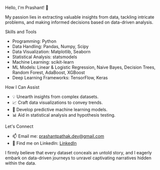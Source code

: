 Hello, I'm Prashant! 👋

My passion lies in extracting valuable insights from data, tackling intricate problems, and making informed decisions based on data-driven analysis.

Skills and Tools
- Programming: Python
- Data Handling: Pandas, Numpy, Scipy
- Data Visualization: Matplotlib, Seaborn
- Statistical Analysis: statsmodels
- Machine Learning: scikit-learn
- ML Models: Linear & Logistic Regression, Naive Bayes, Decision Trees, Random Forest, AdaBoost, XGBoost
- Deep Learning Frameworks: TensorFlow, Keras

How I Can Assist
- 💡 Unearth insights from complex datasets.
- 📈 Craft data visualizations to convey trends.
- 🤖  Develop predictive machine learning models.
- 📊 Aid in statistical analysis and hypothesis testing.

Let's Connect
- 📫 Email me: [prashantpathak.dev@gmail.com](mailto:prashantpathak.dev@gmail.com)
- 💼 Find me on LinkedIn: [LinkedIn](https://www.linkedin.com/in/prashantpathak-dev/)

I firmly believe that every dataset conceals an untold story, and I eagerly embark on data-driven journeys to unravel captivating narratives hidden within the data.
